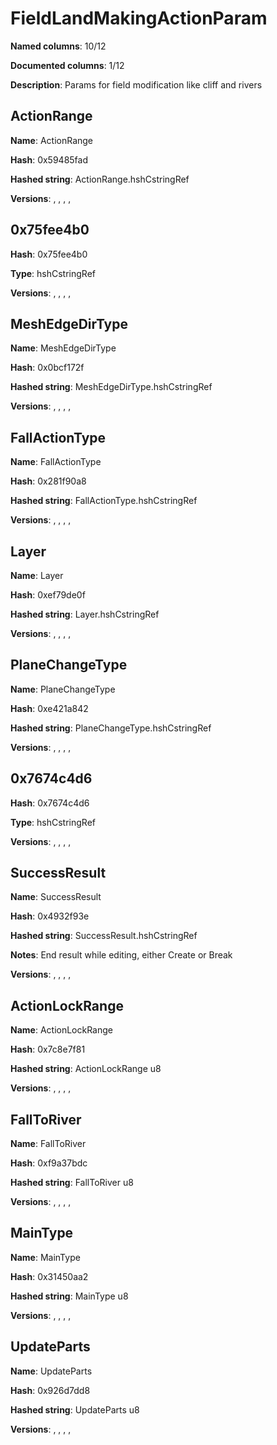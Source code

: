# FieldLandMakingActionParam
**Named columns**: 10/12

**Documented columns**: 1/12

**Description**: Params for field modification like cliff and rivers
## ActionRange

**Name**: ActionRange

**Hash**: 0x59485fad

**Hashed string**: ActionRange.hshCstringRef

**Versions**: , , , , 

## 0x75fee4b0

**Hash**: 0x75fee4b0

**Type**: hshCstringRef

**Versions**: , , , , 

## MeshEdgeDirType

**Name**: MeshEdgeDirType

**Hash**: 0x0bcf172f

**Hashed string**: MeshEdgeDirType.hshCstringRef

**Versions**: , , , , 

## FallActionType

**Name**: FallActionType

**Hash**: 0x281f90a8

**Hashed string**: FallActionType.hshCstringRef

**Versions**: , , , , 

## Layer

**Name**: Layer

**Hash**: 0xef79de0f

**Hashed string**: Layer.hshCstringRef

**Versions**: , , , , 

## PlaneChangeType

**Name**: PlaneChangeType

**Hash**: 0xe421a842

**Hashed string**: PlaneChangeType.hshCstringRef

**Versions**: , , , , 

## 0x7674c4d6

**Hash**: 0x7674c4d6

**Type**: hshCstringRef

**Versions**: , , , , 

## SuccessResult

**Name**: SuccessResult

**Hash**: 0x4932f93e

**Hashed string**: SuccessResult.hshCstringRef

**Notes**: End result while editing, either Create or Break

**Versions**: , , , , 

## ActionLockRange

**Name**: ActionLockRange

**Hash**: 0x7c8e7f81

**Hashed string**: ActionLockRange u8

**Versions**: , , , , 

## FallToRiver

**Name**: FallToRiver

**Hash**: 0xf9a37bdc

**Hashed string**: FallToRiver u8

**Versions**: , , , , 

## MainType

**Name**: MainType

**Hash**: 0x31450aa2

**Hashed string**: MainType u8

**Versions**: , , , , 

## UpdateParts

**Name**: UpdateParts

**Hash**: 0x926d7dd8

**Hashed string**: UpdateParts u8

**Versions**: , , , , 

